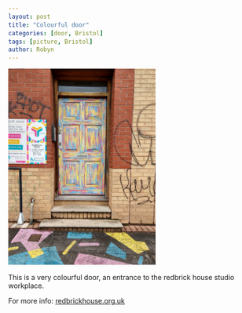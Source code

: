 ```yaml
---
layout: post
title: "Colourful door"
categories: [door, Bristol]
tags: [picture, Bristol]
author: Robyn
---
```


<img src="/doors/colourful_door.jpg" width="300" height="400" />

<p>This is a very colourful door, an entrance to the redbrick house studio workplace.</p>
For more info: <a href="https://redbrickhouse.org.uk/">redbrickhouse.org.uk</a>
